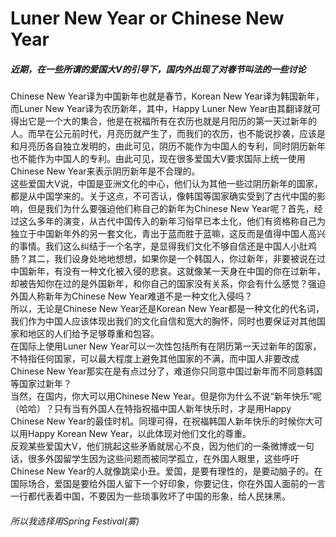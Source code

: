 <h1>Luner New Year or Chinese New Year</h1>
<h5>近期，在一些所谓的爱国大V的引导下，国内外出现了对春节叫法的一些讨论</h5>
<a>    Chinese New Year译为中国新年也就是春节，Korean New Year译为韩国新年，而Luner New Year译为农历新年，其中，Happy Luner New Year由其翻译就可得出它是一个大的集合，他是在祝福所有在农历也就是月阳历的第一天过新年的人。而早在公元前时代，月亮历就产生了，而我们的农历，也不能说抄袭，应该是和月亮历各自独立发明的，由此可见，阴历不能作为中国人的专利，同时阴历新年也不能作为中国人的专利。由此可见，现在很多爱国大V要求国际上统一使用Chinese New Year来表示阴历新年是不合理的。
<br>
    这些爱国大V说，中国是亚洲文化的中心，他们认为其他一些过阴历新年的国家，都是从中国学来的。关于这点，不可否认，像韩国等国家确实受到了古代中国的影响，但是我们为什么要强迫他们称自己的新年为Chinese New Year呢？首先，经过这么多年的演变，从古代中国传入的新年习俗早已本土化，他们有资格称自己为独立于中国新年外的另一套文化，青出于蓝而胜于蓝嘛，这反而是值得中国人高兴的事情。我们这么纠结于一个名字，是显得我们文化不够自信还是中国人小肚鸡肠？其二，我们设身处地地想想，如果你是一个韩国人，你过新年，非要被说在过中国新年，有没有一种文化被入侵的悲哀。这就像某一天身在中国的你在过新年，却被告知你在过的是外国新年，和你自己的国家没有关系，你会有什么感觉？强迫外国人称新年为Chinese New Year难道不是一种文化入侵吗？
<br>
    所以，无论是Chinese New Year还是Korean New Year都是一种文化的代名词，我们作为中国人应该体现出我们的文化自信和宽大的胸怀，同时也要保证对其他国家和地区的人们给予足够尊重和包容。
<br>
    在国际上使用Luner New Year可以一次性包括所有在阴历第一天过新年的国家，不特指任何国家，可以最大程度上避免其他国家的不满，而中国人非要改成Chinese New Year那实在是有点过分了，难道你只同意中国过新年而不同意韩国等国家过新年？
<br>
    当然，在国内，你大可以用Chinese New Year。但是你为什么不说“新年快乐”呢（哈哈）？只有当有外国人在特指祝福中国人新年快乐时，才是用Happy Chinese New Year的最佳时机。同理可得，在祝福韩国人新年快乐的时候你大可以用Happy Korean New Year，以此体现对他们文化的尊重。
<br>
    反观某些爱国大V，他们挑起这些矛盾就居心不良，因为他们的一条微博或一句话，很多外国留学生因为这些问题而被同学孤立，在外国人眼里，这些呼吁Chinese New Year的人就像跳梁小丑。爱国，是要有理性的，是要动脑子的。在国际场合，爱国是要给外国人留下一个好印象，你要记住，你在外国人面前的一言一行都代表着中国，不要因为一些琐事败坏了中国的形象，给人民抹黑。
<br>
    </a>
    <h6>
    所以我选择用Spring Festival(雾)
    </h6>
